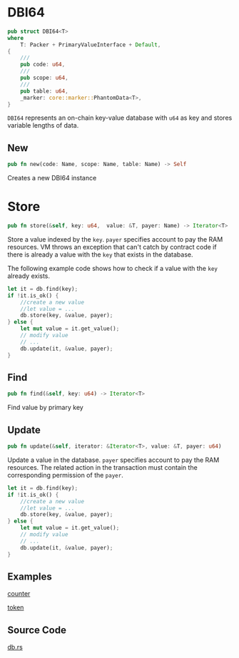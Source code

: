 # DBI64

```rust
pub struct DBI64<T>
where 
    T: Packer + PrimaryValueInterface + Default,
{
    ///
    pub code: u64,
    ///
    pub scope: u64,
    ///
    pub table: u64,
    _marker: core::marker::PhantomData<T>,
}
```

`DBI64` represents an on-chain key-value database with `u64` as key and stores variable lengths of data.

## New

```rust
pub fn new(code: Name, scope: Name, table: Name) -> Self
```

Creates a new DBI64 instance

# Store

```rust
pub fn store(&self, key: u64,  value: &T, payer: Name) -> Iterator<T>
```

Store a value indexed by the `key`. `payer` specifies account to pay the RAM resources.
VM throws an exception that can't catch by contract code if there is already a value with the `key` that exists in the database.

The following example code shows how to check if a value with the `key` already exists.

```rust
let it = db.find(key);
if !it.is_ok() {
    //create a new value
    //let value = ...
    db.store(key, &value, payer);
} else {
    let mut value = it.get_value();
    // modify value
    // ...
    db.update(it, &value, payer);
}
```

## Find

```rust
pub fn find(&self, key: u64) -> Iterator<T>
```

Find value by primary key

## Update

```rust
pub fn update(&self, iterator: &Iterator<T>, value: &T, payer: u64)
```

Update a value in the database.
`payer` specifies account to pay the RAM resources. 
The related action in the transaction must contain the corresponding permission of the `payer`.


```rust
let it = db.find(key);
if !it.is_ok() {
    //create a new value
    //let value = ...
    db.store(key, &value, payer);
} else {
    let mut value = it.get_value();
    // modify value
    // ...
    db.update(it, &value, payer);
}
```

## Examples

[counter](https://github.com/uuosio/rscdk/blob/main/examples/counter/lib.rs)

[token](https://github.com/uuosio/rscdk/blob/main/examples/token/lib.rs)

## Source Code
[db.rs](https://github.com/uuosio/rscdk/blob/main/crates/eosio-chain/src/db.rs#L442)
